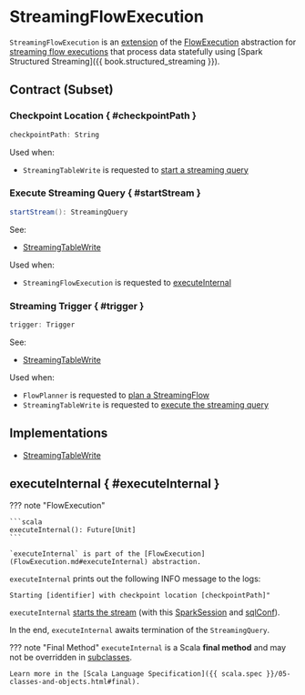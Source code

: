 # StreamingFlowExecution

`StreamingFlowExecution` is an [extension](#contract) of the [FlowExecution](FlowExecution.md) abstraction for [streaming flow executions](#implementations) that process data statefully using [Spark Structured Streaming]({{ book.structured_streaming }}).

## Contract (Subset)

### Checkpoint Location { #checkpointPath }

```scala
checkpointPath: String
```

Used when:

* `StreamingTableWrite` is requested to [start a streaming query](StreamingTableWrite.md#startStream)

### Execute Streaming Query { #startStream }

```scala
startStream(): StreamingQuery
```

See:

* [StreamingTableWrite](StreamingTableWrite.md#startStream)

Used when:

* `StreamingFlowExecution` is requested to [executeInternal](#executeInternal)

### Streaming Trigger { #trigger }

```scala
trigger: Trigger
```

See:

* [StreamingTableWrite](StreamingTableWrite.md#trigger)

Used when:

* `FlowPlanner` is requested to [plan a StreamingFlow](FlowPlanner.md#plan)
* `StreamingTableWrite` is requested to [execute the streaming query](StreamingTableWrite.md#startStream)

## Implementations

* [StreamingTableWrite](StreamingTableWrite.md)

## executeInternal { #executeInternal }

??? note "FlowExecution"

    ```scala
    executeInternal(): Future[Unit]
    ```

    `executeInternal` is part of the [FlowExecution](FlowExecution.md#executeInternal) abstraction.

`executeInternal` prints out the following INFO message to the logs:

```text
Starting [identifier] with checkpoint location [checkpointPath]"
```

`executeInternal` [starts the stream](#startStream) (with this [SparkSession](FlowExecution.md#spark) and [sqlConf](#sqlConf)).

In the end, `executeInternal` awaits termination of the `StreamingQuery`.

??? note "Final Method"
    `executeInternal` is a Scala **final method** and may not be overridden in [subclasses](#implementations).

    Learn more in the [Scala Language Specification]({{ scala.spec }}/05-classes-and-objects.html#final).

